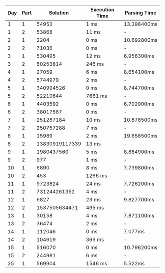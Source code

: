 | Day | Part | Solution | Execution Time | Parsing Time |
| --- | ---- | -------- | ------------- | ------------ |
| 1 | 1 | 54953 | 1 ms | 13.398400ms |
| 1 | 2 | 53868 | 11 ms | - |
| 2 | 1 | 2204 | 0 ms | 10.692800ms |
| 2 | 2 | 71036 | 0 ms | - |
| 3 | 1 | 530495 | 12 ms | 6.956300ms |
| 3 | 2 | 80253814 | 246 ms | - |
| 4 | 1 | 27059 | 6 ms | 8.654100ms |
| 4 | 2 | 5744979 | 2 ms | - |
| 5 | 1 | 340994526 | 0 ms | 8.744700ms |
| 5 | 2 | 52210644 | 7661 ms | - |
| 6 | 1 | 4403592 | 0 ms | 6.702900ms |
| 6 | 2 | 38017587 | 0 ms | - |
| 7 | 1 | 251287184 | 10 ms | 10.878500ms |
| 7 | 2 | 250757288 | 7 ms | - |
| 8 | 1 | 15989 | 2 ms | 19.656500ms |
| 8 | 2 | 13830919117339 | 13 ms | - |
| 9 | 1 | 1980437560 | 5 ms | 8.884900ms |
| 9 | 2 | 977 | 1 ms | - |
| 10 | 1 | 6890 | 8 ms | 7.739800ms |
| 10 | 2 | 453 | 1266 ms | - |
| 11 | 1 | 9723824 | 24 ms | 7.726200ms |
| 11 | 2 | 731244261352 | 4 ms | - |
| 12 | 1 | 6827 | 23 ms | 9.827700ms |
| 12 | 2 | 1537505634471 | 495 ms | - |
| 13 | 1 | 30158 | 4 ms | 7.871100ms |
| 13 | 2 | 36474 | 2 ms | - |
| 14 | 1 | 112046 | 0 ms | 7.077ms |
| 14 | 2 | 104619 | 369 ms | - |
| 15 | 1 | 516070 | 0 ms | 10.796200ms |
| 15 | 2 | 244981 | 6 ms | - |
| 25 | 1 | 569904 | 1546 ms | 5.522ms |
